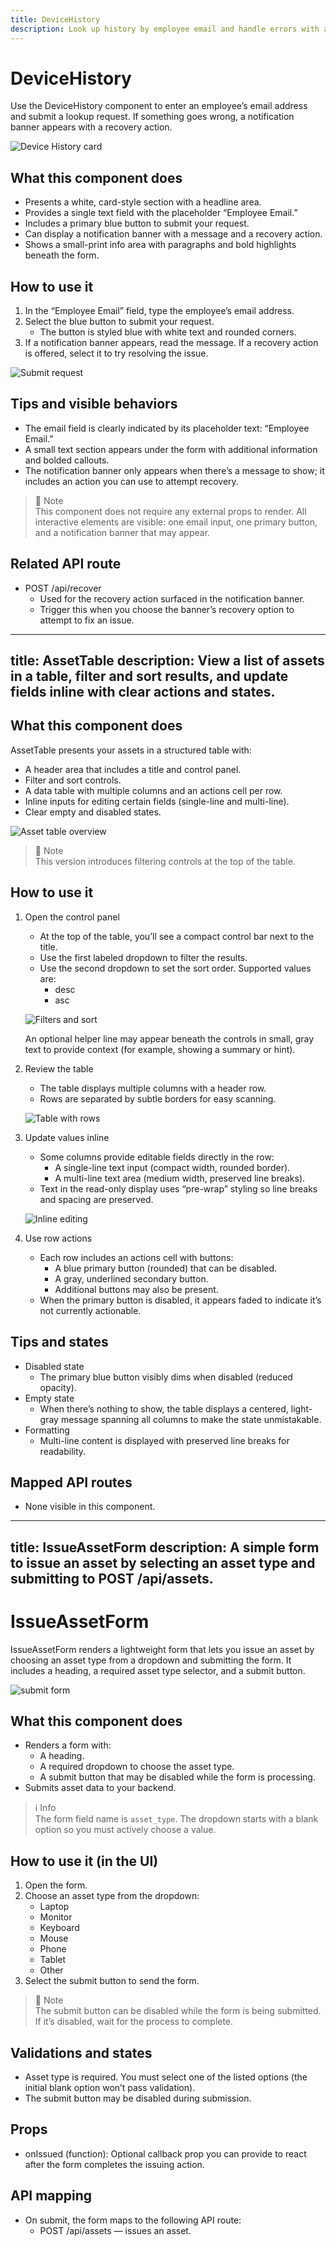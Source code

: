 ```yaml
---
title: DeviceHistory
description: Look up history by employee email and handle errors with an in-line recovery option.
---
```


# DeviceHistory

Use the DeviceHistory component to enter an employee’s email address and submit a lookup request. If something goes wrong, a notification banner appears with a recovery action.

![Device History card](device-history.png)

## What this component does

- Presents a white, card-style section with a headline area.
- Provides a single text field with the placeholder “Employee Email.”
- Includes a primary blue button to submit your request.
- Can display a notification banner with a message and a recovery action.
- Shows a small-print info area with paragraphs and bold highlights beneath the form.

## How to use it

1. In the “Employee Email” field, type the employee’s email address.
2. Select the blue button to submit your request.
   - The button is styled blue with white text and rounded corners.
3. If a notification banner appears, read the message. If a recovery action is offered, select it to try resolving the issue.

![Submit request](submit-form.png)

## Tips and visible behaviors

- The email field is clearly indicated by its placeholder text: “Employee Email.”
- A small text section appears under the form with additional information and bolded callouts.
- The notification banner only appears when there’s a message to show; it includes an action you can use to attempt recovery.

> 📘 Note  
> This component does not require any external props to render. All interactive elements are visible: one email input, one primary button, and a notification banner that may appear.

## Related API route

- POST /api/recover  
  - Used for the recovery action surfaced in the notification banner.  
  - Trigger this when you choose the banner’s recovery option to attempt to fix an issue.

---
title: AssetTable
description: View a list of assets in a table, filter and sort results, and update fields inline with clear actions and states.
---

## What this component does

AssetTable presents your assets in a structured table with:
- A header area that includes a title and control panel.
- Filter and sort controls.
- A data table with multiple columns and an actions cell per row.
- Inline inputs for editing certain fields (single-line and multi-line).
- Clear empty and disabled states.

![Asset table overview](asset-table.png)

> 📘 Note  
> This version introduces filtering controls at the top of the table.

## How to use it

1. Open the control panel
   - At the top of the table, you’ll see a compact control bar next to the title.
   - Use the first labeled dropdown to filter the results.
   - Use the second dropdown to set the sort order. Supported values are:
     - desc
     - asc

   ![Filters and sort](filters.png)

   An optional helper line may appear beneath the controls in small, gray text to provide context (for example, showing a summary or hint).

2. Review the table
   - The table displays multiple columns with a header row.
   - Rows are separated by subtle borders for easy scanning.

   ![Table with rows](table.png)

3. Update values inline
   - Some columns provide editable fields directly in the row:
     - A single-line text input (compact width, rounded border).
     - A multi-line text area (medium width, preserved line breaks).
   - Text in the read-only display uses “pre-wrap” styling so line breaks and spacing are preserved.

   ![Inline editing](inline-edit.png)

4. Use row actions
   - Each row includes an actions cell with buttons:
     - A blue primary button (rounded) that can be disabled.
     - A gray, underlined secondary button.
     - Additional buttons may also be present.
   - When the primary button is disabled, it appears faded to indicate it’s not currently actionable.

## Tips and states

- Disabled state
  - The primary blue button visibly dims when disabled (reduced opacity).
- Empty state
  - When there’s nothing to show, the table displays a centered, light-gray message spanning all columns to make the state unmistakable.
- Formatting
  - Multi-line content is displayed with preserved line breaks for readability.

## Mapped API routes

- None visible in this component.

---
title: IssueAssetForm
description: A simple form to issue an asset by selecting an asset type and submitting to POST /api/assets.
---

# IssueAssetForm

IssueAssetForm renders a lightweight form that lets you issue an asset by choosing an asset type from a dropdown and submitting the form. It includes a heading, a required asset type selector, and a submit button.

![submit form](submit-form.png)

## What this component does

- Renders a form with:
  - A heading.
  - A required dropdown to choose the asset type.
  - A submit button that may be disabled while the form is processing.
- Submits asset data to your backend.

> ℹ️ Info  
> The form field name is `asset_type`. The dropdown starts with a blank option so you must actively choose a value.

## How to use it (in the UI)

1. Open the form.
2. Choose an asset type from the dropdown:
   - Laptop
   - Monitor
   - Keyboard
   - Mouse
   - Phone
   - Tablet
   - Other
3. Select the submit button to send the form.

> 📘 Note  
> The submit button can be disabled while the form is being submitted. If it’s disabled, wait for the process to complete.

## Validations and states

- Asset type is required. You must select one of the listed options (the initial blank option won’t pass validation).
- The submit button may be disabled during submission.

## Props

- onIssued (function): Optional callback prop you can provide to react after the form completes the issuing action.

## API mapping

- On submit, the form maps to the following API route:
  - POST /api/assets — issues an asset.